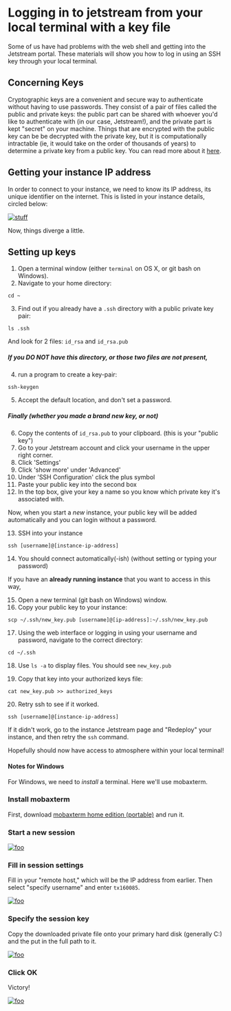 # Logging in to jetstream from your local terminal with a key file

Some of us have had problems with the web shell and getting into the Jetstream
portal. These materials will show you how to log in using an SSH key through your
local terminal.

## Concerning Keys

Cryptographic keys are a convenient and secure way to authenticate without having to use
passwords. They consist of a pair of files called the public and private keys: the public part can
be shared with whoever you'd like to authenticate with (in our case, Jetstream!), and the private
part is kept "secret" on your machine. Things that are encrypted with the public key can be be
decrypted with the private key, but it is computationally intractable (ie, it would take on the
order of thousands of years) to determine a private key from a public key. You can read more about
it [here](https://en.wikipedia.org/wiki/Public-key_cryptography).

## Getting your instance IP address

In order to connect to your instance, we need to know its IP address, its unique identifier on the
internet. This is listed in your instance details, circled below:

[![stuff](images/ip-address.png)](../_images/ip-address.png)

Now, things diverge a little.

## Setting up keys

1.  Open a terminal window (either `terminal` on OS X, or git bash on Windows).
2.  Navigate to your home directory: 
```
cd ~
```
3.  Find out if you already have a `.ssh` directory with a public private key pair:
```
ls .ssh  
```
And look for 2 files: `id_rsa` and `id_rsa.pub`

##### If you DO NOT have this directory, or those two files are not present,

4.  run a program to create a key-pair: 
```
ssh-keygen
```
5.  Accept the default location, and don't set a password.

##### Finally (whether you made a brand new key, or not)

6.   Copy the contents of `id_rsa.pub` to your clipboard. (this is your "public key")
7.   Go to your Jetstream account and click your username in the upper right corner.
8.   Click 'Settings'
9.   Click 'show more' under 'Advanced'
10.  Under 'SSH Configuration' click the plus symbol
11.  Paste your public key into the second box
12.  In the top box, give your key a name so you know which private key it's associated with.

Now, when you start a _new_ instance, your public key will be added automatically and you can login without a password.

13.  SSH into your instance 
```
ssh [username]@[instance-ip-address]
```
14.  You should connect automatically(-ish) (without setting or typing your password)

If you have an **already running instance** that you want to access in this way,

15.  Open a new terminal (git bash on Windows) window.
16.  Copy your public key to your instance: 
```
scp ~/.ssh/new_key.pub [username]@[ip-address]:~/.ssh/new_key.pub
```
17.  Using the web interface or logging in using your username and password, navigate to the correct directory: 
```
cd ~/.ssh
```
18.  Use `ls -a` to display files. You should see `new_key.pub`

19.  Copy that key into your authorized keys file:
```
cat new_key.pub >> authorized_keys
```
20.  Retry ssh to see if it worked. 
```
ssh [username]@[instance-ip-address]
```
If it didn't work, go to the instance Jetstream page and "Redeploy" your instance, and then retry the `ssh` command.

Hopefully should now have access to atmosphere within your local terminal!




#### Notes for Windows

For Windows, we need to *install* a terminal. Here we'll use mobaxterm.

### Install mobaxterm

First, download [mobaxterm home edition (portable)](http://mobaxterm.mobatek.net/download-home-edition.html)
and run it.

### Start a new session

[![foo](images/moba-1.png)](../_images/moba-1.png)

### Fill in session settings

Fill in your "remote host," which will be the IP address from earlier. Then select
"specify username" and enter `tx160085`.

[![foo](images/ec2-moba-2.png)](../_images/ec2-moba-2.png)

### Specify the session key

Copy the downloaded private file onto your primary hard disk (generally
C:) and the put in the full path to it.

[![foo](images/ec2-moba-3.png)](../_images/ec2-moba-3.png)

### Click OK

Victory!

[![foo](images/ec2-moba-4.png)](../_images/ec2-moba-4.png)

